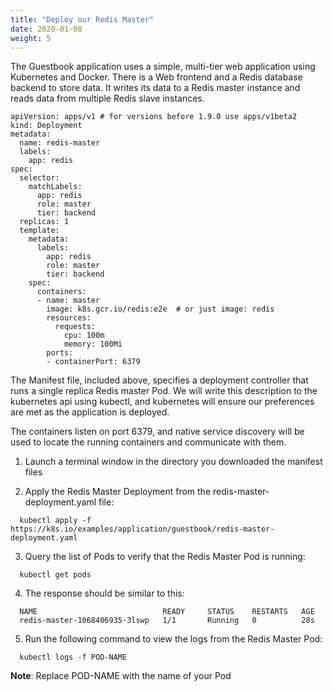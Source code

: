 ```yaml
---
title: "Deploy our Redis Master"
date: 2020-01-08
weight: 5
---
```


The Guestbook application uses a simple, multi-tier web application using Kubernetes and Docker. There is a Web frontend and a Redis database backend to store data. It writes its data to a Redis master instance and reads data from multiple Redis slave instances.

```
apiVersion: apps/v1 # for versions before 1.9.0 use apps/v1beta2
kind: Deployment
metadata:
  name: redis-master
  labels:
    app: redis
spec:
  selector:
    matchLabels:
      app: redis
      role: master
      tier: backend
  replicas: 1
  template:
    metadata:
      labels:
        app: redis
        role: master
        tier: backend
    spec:
      containers:
      - name: master
        image: k8s.gcr.io/redis:e2e  # or just image: redis
        resources:
          requests:
            cpu: 100m
            memory: 100Mi
        ports:
        - containerPort: 6379
```

The Manifest file, included above, specifies a deployment controller that runs a single replica Redis master Pod. We will write this description to the kubernetes api using kubectl, and kubernetes will ensure our preferences are met as the application is deployed.

The containers listen on port 6379, and native service discovery will be used to locate the running containers and communicate with them.


1. Launch a terminal window in the directory you downloaded the manifest files

2. Apply the Redis Master Deployment from the redis-master-deployment.yaml file:

```
  kubectl apply -f https://k8s.io/examples/application/guestbook/redis-master-deployment.yaml
```

3. Query the list of Pods to verify that the Redis Master Pod is running:

```
  kubectl get pods
```
4. The response should be similar to this:

```
  NAME                            READY     STATUS    RESTARTS   AGE
  redis-master-1068406935-3lswp   1/1       Running   0          28s
```

5. Run the following command to view the logs from the Redis Master Pod:

```
  kubectl logs -f POD-NAME
```

<b>Note</b>: Replace POD-NAME with the name of your Pod


